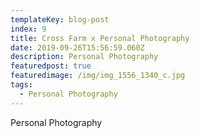 ```yaml
---
templateKey: blog-post
index: 9
title: Cross Farm x Personal Photography
date: 2019-09-26T15:56:59.060Z
description: Personal Photography
featuredpost: true
featuredimage: /img/img_1556_1340_c.jpg
tags:
  - Personal Photography
---
```

Personal Photography
